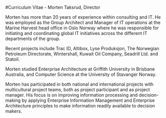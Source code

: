 #Curriculum Vitae - Morten Taksrud, Director

Morten has more than 20 years of experience within consulting and IT. He was employed as the Group Architect and Manager of IT operations at the Marine Harvest head office in Oslo Norway where he was responsible for initiating and coordinating global IT initiatives across the different IT departments of the group.

Recent projects include Trac ID, Altibox, Lyse Produksjon, The Norwegian Petroleum Directorate, Wintershall, Kuwait Oil Company, Seadrill Ltd. and Statoil.

Morten studied Enterprise Architecture at Griffith University in Brisbane Australia, and Computer Science at the University of Stavanger Norway.

Morten has participated in both national and international projects with multicultural project teams, both as project participant and as project manager. His focus is on improving information processing and decision-making by applying Enterprise Information Management and Enterprise Architecture principles to make information readily available to decision makers.
